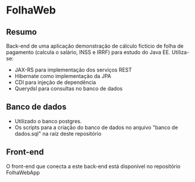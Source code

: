 # FolhaWeb

## Resumo
Back-end de uma aplicação demonstração de cálculo fictício de folha de pagamento (calcula o salário, INSS e IRRF) para estudo do Java EE. Utiliza-se: 
- JAX-RS para implementação dos serviços REST
- Hibernate como implementação da JPA
- CDI para injeção de dependência
- Querydsl para consultas no banco de dados


## Banco de dados
- Utilizado o banco postgres.
- Os scripts para a criação do banco de dados no arquivo "banco de dados.sql" na raíz deste repositório

## Front-end
O front-end que conecta a este back-end está disponível no repositório FolhaWebApp
